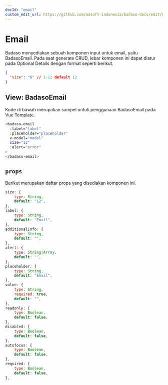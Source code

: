 ```yaml
---
docId: "email"
custom_edit_url: https://github.com/uasoft-indonesia/badaso-docs/edit/main/i18n/id/docusaurus-plugin-content-docs/current/components/email.md
---
```


# Email

Badaso menyediakan sebuah komponen input untuk email, yaitu BadasoEmail. Pada saat generate CRUD, lebar komponen ini dapat diatur pada Optional Details dengan format seperti berikut.

```json
{
  "size": "6" // 1-12 default 12
}
```

## View: BadasoEmail

Kode di bawah merupakan sampel untuk penggunaan BadasoEmail pada Vue Template.

```bash
<badaso-email
  :label="label"
  :placeholder="placeholder"
  v-model="model"
  size="12"
  :alert="error"
>
</badaso-email>
```

## `props`

Berikut merupakan daftar props yang disediakan komponen ini.

```js
size: {
    type: String,
    default: "12",
},
label: {
    type: String,
    default: "Email",
},
additionalInfo: {
    type: String,
    default: "",
},
alert: {
    type: String|Array,
    default: "",
},
placeholder: {
    type: String,
    default: "Email",
},
value: {
    type: String,
    required: true,
    default: "",
},
readonly: {
    type: Boolean,
    default: false,
},
disabled: {
    type: Boolean,
    default: false,
},
autofocus: {
    type: Boolean,
    default: false,
},
required: {
    type: Boolean,
    default: false,
},
```
